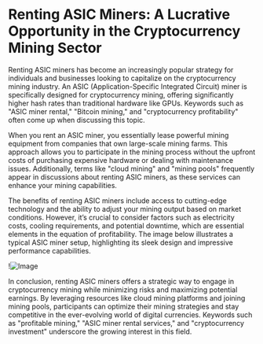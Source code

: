 # Renting ASIC Miners: A Lucrative Opportunity in the Cryptocurrency Mining Sector

Renting ASIC miners has become an increasingly popular strategy for individuals and businesses looking to capitalize on the cryptocurrency mining industry. An ASIC (Application-Specific Integrated Circuit) miner is specifically designed for cryptocurrency mining, offering significantly higher hash rates than traditional hardware like GPUs. Keywords such as "ASIC miner rental," "Bitcoin mining," and "cryptocurrency profitability" often come up when discussing this topic.

When you rent an ASIC miner, you essentially lease powerful mining equipment from companies that own large-scale mining farms. This approach allows you to participate in the mining process without the upfront costs of purchasing expensive hardware or dealing with maintenance issues. Additionally, terms like "cloud mining" and "mining pools" frequently appear in discussions about renting ASIC miners, as these services can enhance your mining capabilities.

The benefits of renting ASIC miners include access to cutting-edge technology and the ability to adjust your mining output based on market conditions. However, it’s crucial to consider factors such as electricity costs, cooling requirements, and potential downtime, which are essential elements in the equation of profitability. The image below illustrates a typical ASIC miner setup, highlighting its sleek design and impressive performance capabilities.

!![Image](https://github.com/user-attachments/assets/3be06921-4469-491d-bd37-5f14c53422b7)

In conclusion, renting ASIC miners offers a strategic way to engage in cryptocurrency mining while minimizing risks and maximizing potential earnings. By leveraging resources like cloud mining platforms and joining mining pools, participants can optimize their mining strategies and stay competitive in the ever-evolving world of digital currencies. Keywords such as "profitable mining," "ASIC miner rental services," and "cryptocurrency investment" underscore the growing interest in this field.